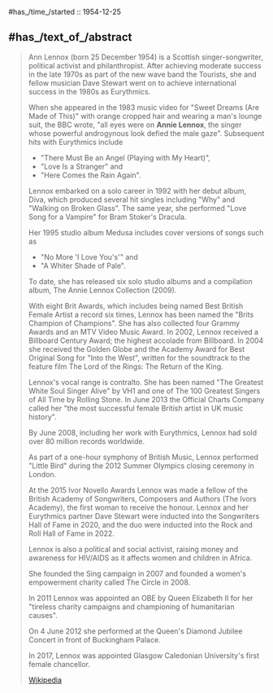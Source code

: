 ﻿---
aliases:
- "Annie Lennox"
- "Ann Lennox"
---

#has_/time_/started :: 1954-12-25  

## #has_/text_of_/abstract 

> Ann Lennox  (born 25 December 1954) is a Scottish singer-songwriter, political activist and philanthropist. 
> After achieving moderate success in the late 1970s as part of the new wave band the Tourists, 
> she and fellow musician Dave Stewart went on to achieve international success in the 1980s as Eurythmics. 
> 
> When she appeared in the 1983 music video for "Sweet Dreams (Are Made of This)" 
> with orange cropped hair and wearing a man's lounge suit, the BBC wrote, 
> "all eyes were on **Annie Lennox**, the singer whose powerful androgynous look defied the male gaze". 
> Subsequent hits with Eurythmics include 
> - "There Must Be an Angel (Playing with My Heart)", 
> - "Love Is a Stranger" and 
> - "Here Comes the Rain Again".
>
> Lennox embarked on a solo career in 1992 with her debut album, Diva, 
> which produced several hit singles including "Why" and "Walking on Broken Glass". 
> The same year, she performed "Love Song for a Vampire" for Bram Stoker's Dracula. 
> 
> Her 1995 studio album Medusa includes cover versions of songs such as 
> - "No More 'I Love You's'" and 
> - "A Whiter Shade of Pale". 
> 
> To date, she has released six solo studio albums and a compilation album, The Annie Lennox Collection (2009). 
> 
> With eight Brit Awards, which includes being named Best British Female Artist a record six times, 
> Lennox has been named the "Brits Champion of Champions". 
> She has also collected four Grammy Awards and an MTV Video Music Award. 
> In 2002, Lennox received a Billboard Century Award; the highest accolade from Billboard. 
> In 2004 she received the Golden Globe and the Academy Award for Best Original Song 
> for "Into the West", written for the soundtrack to the feature film The Lord of the Rings: The Return of the King.
>
> Lennox's vocal range is contralto. She has been named "The Greatest White Soul Singer Alive" 
> by VH1 and one of The 100 Greatest Singers of All Time by Rolling Stone. 
> In June 2013 the Official Charts Company called her 
> "the most successful female British artist in UK music history". 
> 
> By June 2008, including her work with Eurythmics, Lennox had sold over 80 million records worldwide. 
> 
> As part of a one-hour symphony of British Music, Lennox performed "Little Bird" 
> during the 2012 Summer Olympics closing ceremony in London. 
> 
> At the 2015 Ivor Novello Awards Lennox was made a fellow of the British Academy of Songwriters, 
> Composers and Authors (The Ivors Academy), the first woman to receive the honour. 
> Lennox and her Eurythmics partner Dave Stewart were 
> inducted into the Songwriters Hall of Fame in 2020, and the duo were 
> inducted into the Rock and Roll Hall of Fame in 2022.
>
> Lennox is also a political and social activist, raising money and awareness for HIV/AIDS 
> as it affects women and children in Africa. 
> 
> She founded the Sing campaign in 2007 and founded 
> a women's empowerment charity called The Circle in 2008. 
> 
> In 2011 Lennox was appointed an OBE by Queen Elizabeth II 
> for her "tireless charity campaigns and championing of humanitarian causes". 
> 
> On 4 June 2012 she performed at the Queen's Diamond Jubilee Concert 
> in front of Buckingham Palace. 
> 
> In 2017, Lennox was appointed Glasgow Caledonian University's first female chancellor.
>
> [Wikipedia](https://en.wikipedia.org/wiki/Annie%20Lennox) 


